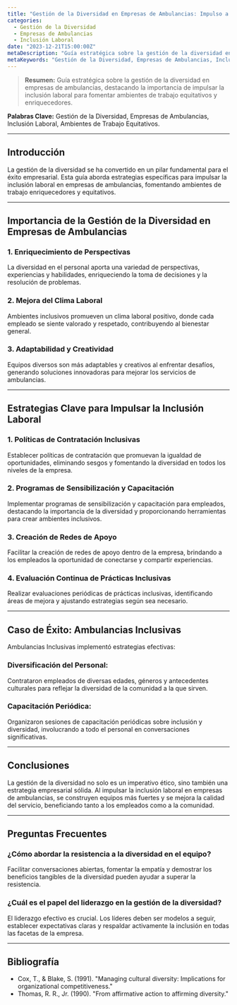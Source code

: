 ```yaml
---
title: "Gestión de la Diversidad en Empresas de Ambulancias: Impulso a la Inclusión"
categories:
  - Gestión de la Diversidad
  - Empresas de Ambulancias
  - Inclusión Laboral
date: "2023-12-21T15:00:00Z"
metaDescription: "Guía estratégica sobre la gestión de la diversidad en empresas de ambulancias, destacando la importancia de impulsar la inclusión laboral para fomentar ambientes de trabajo equitativos y enriquecedores."
metaKeywords: "Gestión de la Diversidad, Empresas de Ambulancias, Inclusión Laboral, Ambientes de Trabajo Equitativos"
---
```


> **Resumen:** Guía estratégica sobre la gestión de la diversidad en empresas de ambulancias, destacando la importancia de impulsar la inclusión laboral para fomentar ambientes de trabajo equitativos y enriquecedores.

**Palabras Clave:** Gestión de la Diversidad, Empresas de Ambulancias, Inclusión Laboral, Ambientes de Trabajo Equitativos.

---

## Introducción

La gestión de la diversidad se ha convertido en un pilar fundamental para el éxito empresarial. Esta guía aborda estrategias específicas para impulsar la inclusión laboral en empresas de ambulancias, fomentando ambientes de trabajo enriquecedores y equitativos.

---

## Importancia de la Gestión de la Diversidad en Empresas de Ambulancias

### **1. Enriquecimiento de Perspectivas**

La diversidad en el personal aporta una variedad de perspectivas, experiencias y habilidades, enriqueciendo la toma de decisiones y la resolución de problemas.

### **2. Mejora del Clima Laboral**

Ambientes inclusivos promueven un clima laboral positivo, donde cada empleado se siente valorado y respetado, contribuyendo al bienestar general.

### **3. Adaptabilidad y Creatividad**

Equipos diversos son más adaptables y creativos al enfrentar desafíos, generando soluciones innovadoras para mejorar los servicios de ambulancias.

---

## Estrategias Clave para Impulsar la Inclusión Laboral

### **1. Políticas de Contratación Inclusivas**

Establecer políticas de contratación que promuevan la igualdad de oportunidades, eliminando sesgos y fomentando la diversidad en todos los niveles de la empresa.

### **2. Programas de Sensibilización y Capacitación**

Implementar programas de sensibilización y capacitación para empleados, destacando la importancia de la diversidad y proporcionando herramientas para crear ambientes inclusivos.

### **3. Creación de Redes de Apoyo**

Facilitar la creación de redes de apoyo dentro de la empresa, brindando a los empleados la oportunidad de conectarse y compartir experiencias.

### **4. Evaluación Continua de Prácticas Inclusivas**

Realizar evaluaciones periódicas de prácticas inclusivas, identificando áreas de mejora y ajustando estrategias según sea necesario.

---

## Caso de Éxito: Ambulancias Inclusivas

Ambulancias Inclusivas implementó estrategias efectivas:

### **Diversificación del Personal:**
Contrataron empleados de diversas edades, géneros y antecedentes culturales para reflejar la diversidad de la comunidad a la que sirven.

### **Capacitación Periódica:**
Organizaron sesiones de capacitación periódicas sobre inclusión y diversidad, involucrando a todo el personal en conversaciones significativas.

---

## Conclusiones

La gestión de la diversidad no solo es un imperativo ético, sino también una estrategia empresarial sólida. Al impulsar la inclusión laboral en empresas de ambulancias, se construyen equipos más fuertes y se mejora la calidad del servicio, beneficiando tanto a los empleados como a la comunidad.

---

## Preguntas Frecuentes

### ¿Cómo abordar la resistencia a la diversidad en el equipo?

Facilitar conversaciones abiertas, fomentar la empatía y demostrar los beneficios tangibles de la diversidad pueden ayudar a superar la resistencia.

### ¿Cuál es el papel del liderazgo en la gestión de la diversidad?

El liderazgo efectivo es crucial. Los líderes deben ser modelos a seguir, establecer expectativas claras y respaldar activamente la inclusión en todas las facetas de la empresa.

---

## Bibliografía

- Cox, T., & Blake, S. (1991). "Managing cultural diversity: Implications for organizational competitiveness."
- Thomas, R. R., Jr. (1990). "From affirmative action to affirming diversity."
